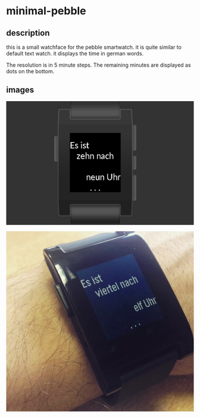 # minimal-pebble

## description
this is a small watchface for the pebble smartwatch. it is quite similar to default text watch.
it displays the time in german words.

The resolution is in 5 minute steps. The remaining minutes are displayed as dots on the bottom.

## images
![minimal](https://github.com/corefault/minimal-pebble/blob/master/site/minimal.png)

![minimal](https://github.com/corefault/minimal-pebble/blob/master/site/watch.png)
